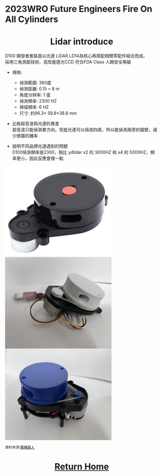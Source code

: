 2023WRO Future Engineers Fire On All Cylinders  
=====
# <div align="center">Lidar introduce </div> 


D100 開發者套裝是以光達 LiDAR LD14為核心再搭配相關零配件組合而成。  
採用三角測距技術、高性能感光CCD
符合FDA Class 人眼安全等級

- 規格:  
    - 偵測範圍: 360度  
    - 偵測距離: 0.15 ~ 8 m  
    - 角度分辨率: 1 度  
    - 偵測頻率: 2300 HZ  
    - 掃描頻率: 6 HZ  
    - 尺寸: 約96.3* 59.8*38.8 mm  

- 比較超音波與光達的異差  
    超音波只能偵測單方向，但是光達可以偵測四周，所以能偵測兩旁的牆壁，減少擦牆的機率  

- 說明不同品牌光達遇到的問題  
    D100偵測頻率是2300，相比 ydlidar x2 的 3000HZ 和 x4 的 5000HZ，頻率更小，因此反應會慢一點  

<img src="./img/Lidar-D100.jpg" width = "350" height = "300" alt="伺服馬達" align=center /><img src="./img/Lidar_X4.jpg" width = "350" height = "300" alt="伺服馬達" align=center /><img src="./img/Lidar_X2.jpg" width = "350" height = "300" alt="伺服馬達" align=center />

<small>資料來源:[飆機器人](https://shop.playrobot.com/products/lidar-d100-ld14)</small>


# <div align="center">[Return Home](../)</div>
